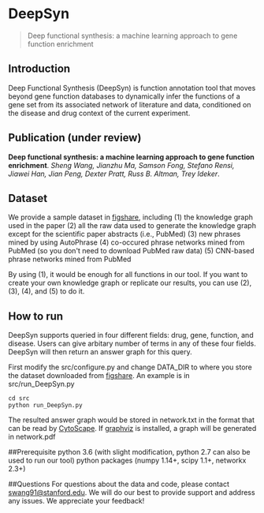 # DeepSyn
> Deep functional synthesis: a machine learning approach to gene function enrichment

## Introduction
Deep Functional Synthesis (DeepSyn) is function annotation tool that moves beyond gene function databases to dynamically infer the functions of a gene set from its associated network of literature and data, conditioned on the disease and drug context of the current experiment.

## Publication (under review)

**Deep functional synthesis: a machine learning approach to gene function enrichment**.
*Sheng Wang, Jianzhu Ma, Samson Fong, Stefano Rensi, Jiawei Han, Jian Peng, Dexter Pratt, Russ B. Altman, Trey Ideker*.

## Dataset
We provide a sample dataset in [figshare](https://figshare.com/projects/DeepSyn_Deep_functional_synthesis_a_machine_learning_approach_to_gene_function_enrichment/69380), including
(1) the knowledge graph used in the paper
(2) all the raw data used to generate the knowledge graph except for the scientific paper abstracts (i.e., PubMed)
(3) new phrases mined by using AutoPhrase
(4) co-occured phrase networks mined from PubMed (so you don't need to download PubMed raw data)
(5) CNN-based phrase networks mined from PubMed

By using (1), it would be enough for all functions in our tool.
If you want to create your own knowledge graph or replicate our results, you can use (2), (3), (4), and (5) to do it.

## How to run
DeepSyn supports queried in four different fields: drug, gene, function, and disease.
Users can give arbitary number of terms in any of these four fields.
DeepSyn will then return an answer graph for this query.

First modify the src/configure.py and change DATA_DIR to where you store the dataset downloaded from [figshare](https://figshare.com/projects/DeepSyn_Deep_functional_synthesis_a_machine_learning_approach_to_gene_function_enrichment/69380).
An example is in src/run_DeepSyn.py
```
cd src
python run_DeepSyn.py
```
The resulted answer graph would be stored in network.txt in the format that can be read by [CytoScape](https://cytoscape.org/). If [graphviz](https://pypi.org/project/graphviz/) is installed, a graph will be generated in network.pdf

##Prerequisite
python 3.6 (with slight modification, python 2.7 can also be used to run our tool)
python packages (numpy 1.14+, scipy 1.1+, networkx 2.3+)

##Questions
For questions about the data and code, please contact swang91@stanford.edu. We will do our best to provide support and address any issues. We appreciate your feedback!
